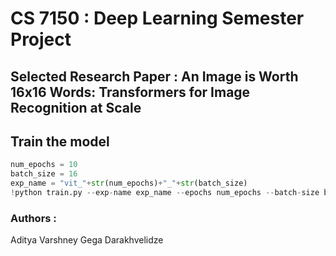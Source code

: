 # CS 7150 : Deep Learning Semester Project

## Selected Research Paper : An Image is Worth 16x16 Words: Transformers for Image Recognition at Scale

## Train the model
```python
num_epochs = 10
batch_size = 16
exp_name = "vit_"+str(num_epochs)+"_"+str(batch_size)
!python train.py --exp-name exp_name --epochs num_epochs --batch-size batch_size
```




### Authors : 
Aditya Varshney
Gega Darakhvelidze 


